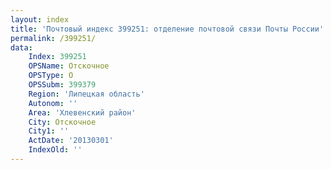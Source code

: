 ```yaml
---
layout: index
title: 'Почтовый индекс 399251: отделение почтовой связи Почты России'
permalink: /399251/
data:
    Index: 399251
    OPSName: Отскочное
    OPSType: О
    OPSSubm: 399379
    Region: 'Липецкая область'
    Autonom: ''
    Area: 'Хлевенский район'
    City: Отскочное
    City1: ''
    ActDate: '20130301'
    IndexOld: ''
---
```

